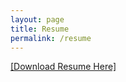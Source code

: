```yaml
---
layout: page
title: Resume
permalink: /resume
---
```


<!-- <a href="{{site.url}}/resume" download="{{ site.github.url }}/assets/img/other/Thompson_Wong_Resume.pdf">Download Resume</a> -->



<a href="{{ site.github.url}}/assets/img/other/Thompson_Wong_Resume.pdf" download>[Download Resume Here]</a>

<!-- <a href="{{ site.github.url }}/assets/img/other/Thompson_Wong_Resume.pdf" download>Download Resume</a> -->



<object data="{{ site.github.url }}/assets/img/other/Thompson_Wong_Resume.pdf" width="680" height="932" type="application/pdf"></object>

<!-- <a> tag: <a href=”{{site.url}}/assets/img/other/Thompson_Wong_Resume.pdf” download>Download PDF</a> -->

